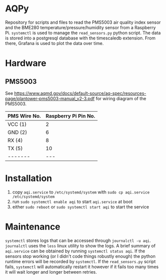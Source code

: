 # AQPy 
Repository for scripts and files to read the PMS5003 air quality index sensor and the BME280 temperature/pressure/humidity sensor from a Raspberry Pi. `systemctl` is used to manage the `read_sensors.py` python script. The data is stored into a postgresql database with the timescaledb extension. From there, Grafana is used to plot the data over time. 

# Hardware 
## PMS5003 
See https://www.aqmd.gov/docs/default-source/aq-spec/resources-page/plantower-pms5003-manual_v2-3.pdf for wiring diagram of the PMS5003. 

| PMS Wire No. | Raspberry Pi Pin No. |
| ------------ | -------------------- |
| VCC (1) | 2 | 
| GND (2) | 6 | 
| RX (4) | 8 | 
| TX (5) | 10 |
| -------| ---| 

# Installation 
1. copy `aqi.service` to `/etc/systemd/system` with `sudo cp aqi.service /etc/systemd/system` 
2. run `sudo systemctl enable aqi` to start `aqi.service` at boot 
3. either `sudo reboot` or `sudo systemctl start aqi` to start the service 

# Maintenance 
`systemctl` stores logs that can be accessed through `journalctl -u aqi`. `journalctl` uses the `less` linux utility to show the logs. A brief summary of `aqi.service` can be obtained by running `systemctl status aqi`. If the sensors stop working (or I didn't code things robustly enough) the python runtime errors will be recorded by `systemctl`. If the `read_sensors.py` script fails, `systemctl` will automatically restart it however if it fails too many times it will wait longer and longer between retries. 